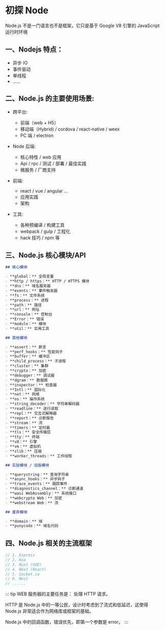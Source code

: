 # 初探 Node

Node.js 不是一门语言也不是框架，它只是基于 Google V8 引擎的 JavaScript 运行时环境

## 一、Nodejs 特点：

- 异步 IO
- 事件驱动
- 单线程
- ......

## 二、Node.js 的主要使用场景:

- 跨平台:

  - 前端（web + H5）
  - 移动端（Hybrid) / cordova / react-native / weex
  - PC 端 / electron

- Node 后端:

  - 核心特性 / web 应用
  - Api / rpc / 测试 / 部署 / 最佳实践
  - 微服务 / 厂商支持

- 前端:

  - react / vue / angular ...
  - 应用实践
  - 架构

- 工具:
  - 各种预编译 / 构建工具
  - webpack / gulp / 工程化
  - hack 技巧 / npm 等

## 三、Node.js 核心模块/API

```md
## 核心模块

- **global：** 全局变量
- **http / https：** HTTP / HTTPS 模块
- **dns：** 域名服务器
- **events：** 事件触发器
- **fs：** 文件系统
- **process：** 进程
- **path：** 路径
- **url：** 网址
- **console：** 控制台
- **Error：** 错误
- **module：** 模块
- **util：** 实用工具

## 其他模块

- **assert：** 断言
- **perf_hooks：** 性能钩子
- **buffer：** 缓冲区
- **child_process：** 子进程
- **cluster：** 集群
- **crypto：** 加密
- **debugger：** 调试器
- **dgram：** 数据报
- **inspector：** 检查器
- **Intl：** 国际化
- **net：** 网络
- **os：** 操作系统
- **string_decoder：** 字符串解码器
- **readline：** 逐行读取
- **repl：** 交互式解释器
- **report：** 诊断报告
- **stream：** 流
- **timers：** 定时器
- **tls：** 安全传输层
- **tty：** 终端
- **v8：** 引擎
- **vm：** 虚拟机
- **zlib：** 压缩
- **worker_threads：** 工作线程

## 实验模块 / 旧版模块

- **querystring：** 查询字符串
- **async_hooks：** 异步钩子
- **trace_events：** 跟踪事件
- **diagnostics_channel：** 诊断通道
- **wasi WebAssembly：** 系统接口
- **webcrypto Web：** 加密
- **webstream Web：** 流

## 废弃模块

- **domain：** 域
- **punycode：** 域名代码
```

## 四、Node.js 相关的主流框架

```js
// 1. Express
// 2. Koa
// 3. Nuxt (VUE)
// 4. Next (React)
// 5. Socket.io
// 6. Nest
// ......
```

::: tip
WEB 服务器的主要任务是： 处理 HTTP 请求。

HTTP 是 Node.js 中的一等公民，设计时考虑到了流式和低延迟，这使得 Node.js 非常适合作为网络库或框架的基础。

Node.js 中的回调函数，错误优先，即第一个参数是 error。
:::
